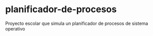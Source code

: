 # planificador-de-procesos
Proyecto escolar que simula un planificador de procesos de sistema operativo
